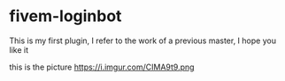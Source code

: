 # fivem-loginbot
This is my first plugin, I refer to the work of a previous master, I hope you like it

this is the picture https://i.imgur.com/CIMA9t9.png
